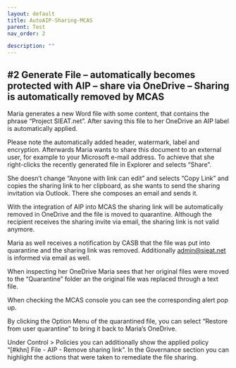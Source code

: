 ```yaml
---
layout: default
title: AutoAIP-Sharing-MCAS
parent: Test
nav_order: 2

description: ""
---
```


## #2 Generate File – automatically becomes protected with AIP – share via OneDrive – Sharing is automatically removed by MCAS

Maria generates a new Word file with some content, that contains the phrase “Project SIEAT.net”. After saving this file to her OneDrive an AIP label is automatically applied.
 
 
Please note the automatically added header, watermark, label and encryption. Afterwards Maria wants to share this document to an external user, for example to your Microsoft e-mail address. To achieve that she right-clicks the recently generated file in Explorer and selects “Share”.
 
She doesn’t change “Anyone with link can edit” and selects “Copy Link” and copies the sharing link to her clipboard, as she wants to send the sharing invitation via Outlook. There she composes an email and sends it.
 
With the integration of AIP into MCAS the sharing link will be automatically removed in OneDrive and the file is moved to quarantine. Although the recipient receives the sharing invite via email, the sharing link is not valid anymore.
 
 
Maria as well receives a notification by CASB that the file was put into quarantine and the sharing link was removed. Additionally admin@sieat.net is informed via email as well.
 
When inspecting her OneDrive Maria sees that her original files were moved to the “Quarantine” folder an the original file was replaced through a text file.
 
When checking the MCAS console you can see the corresponding alert pop up.
 
By clicking the Option Menu of the quarantined file, you can select “Restore from user quarantine” to bring it back to Maria’s OneDrive.
 
Under Control > Policies you can additionally show the applied policy “[#khn] File - AIP - Remove sharing link”. In the Governance section you can highlight the actions that were taken to remediate the file sharing.
 




